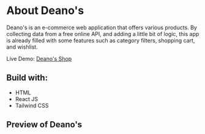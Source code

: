 # About Deano's

Deano's is an e-commerce web application that offers various products. By collecting data from a free online API, and adding a little bit of logic, this app is already filled with some features such as category filters, shopping cart, and wishlist.

Live Demo: [Deano's Shop](https://deanos.vercel.app/)

## Build with:

- HTML
- React JS
- Tailwind CSS

## Preview of Deano's
